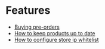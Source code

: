 # Features

- [Buying pre-orders](./BuyingPreorders.md)
- [How to keep products up to date](ProductUpdates.md)
- [How to configure store ip whitelist](StoreIpWhitelist.md)
